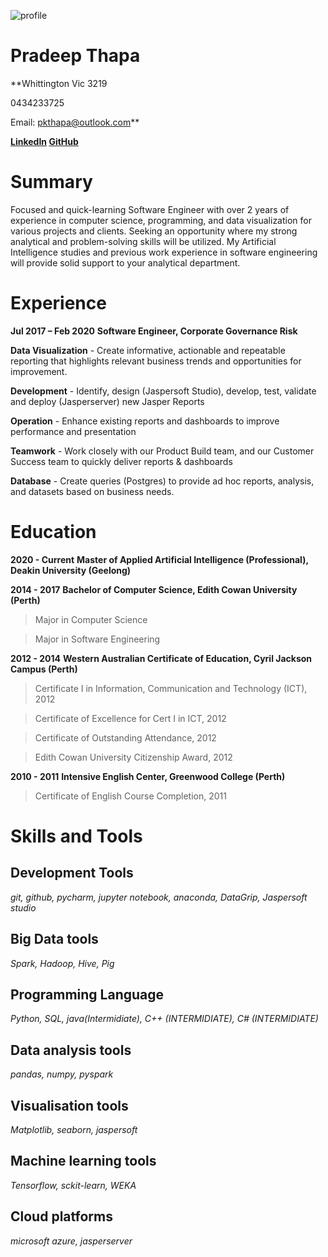 ﻿![profile](https://media-exp1.licdn.com/dms/image/C5603AQETIp0sl6SNDw/profile-displayphoto-shrink_400_400/0?e=1606953600&v=beta&t=YYCOutvuD_a4Apg-Hhh2qjLpZrUY6MMJc86nGxb6MXY)

 # Pradeep Thapa

**Whittington Vic 3219

0434233725

Email: pkthapa@outlook.com**

**[LinkedIn](https://www.linkedin.com/in/pradeep-thapa-522424104/)  [GitHub](https://github.com/PradeepThapa)**

# Summary

Focused and quick-learning Software Engineer with over 2 years of experience in computer science, programming, and data visualization for various projects and clients. Seeking an opportunity where my strong analytical and problem-solving skills will be utilized. My Artificial Intelligence studies and previous work experience in software engineering will provide solid support to your analytical department.

# Experience
**Jul 2017 – Feb 2020**
**Software Engineer, Corporate Governance Risk**

**Data Visualization** - Create informative, actionable and repeatable reporting that highlights relevant business trends and opportunities for improvement.

**Development** - Identify, design (Jaspersoft Studio), develop, test, validate and deploy (Jasperserver) new Jasper Reports

**Operation** - Enhance existing reports and dashboards to improve performance and presentation

**Teamwork** - Work closely with our Product Build team, and our Customer Success team to quickly deliver reports & dashboards

**Database** - Create queries (Postgres) to provide ad hoc reports, analysis, and datasets based on business needs.

# Education

 **2020 - Current**
 **Master of Applied Artificial Intelligence (Professional), Deakin University (Geelong)**

**2014 - 2017**
**Bachelor of Computer Science,  Edith Cowan University (Perth)**

>Major in Computer Science

>Major in Software Engineering

**2012 - 2014**
**Western Australian Certificate of Education, Cyril Jackson Campus (Perth)**

>Certificate I in Information, Communication and Technology (ICT), 2012

>Certificate of Excellence for Cert I in ICT, 2012

>Certificate of Outstanding Attendance, 2012

>Edith Cowan University Citizenship Award, 2012

 **2010 - 2011**
 **Intensive English Center, Greenwood College (Perth)**

>Certificate of English Course Completion, 2011

# Skills and Tools

## Development Tools

 _git, github, pycharm, jupyter notebook, anaconda, DataGrip, Jaspersoft studio_

## Big Data tools

 _Spark, Hadoop, Hive, Pig_

## Programming Language

 _Python, SQL, java(Intermidiate), C++ (INTERMIDIATE), C# (INTERMIDIATE)_

## Data analysis tools

 _pandas, numpy, pyspark_

## Visualisation tools

 _Matplotlib, seaborn, jaspersoft_

## Machine learning tools

 _Tensorflow, sckit-learn, WEKA_

## Cloud platforms

 _microsoft azure, jasperserver_

